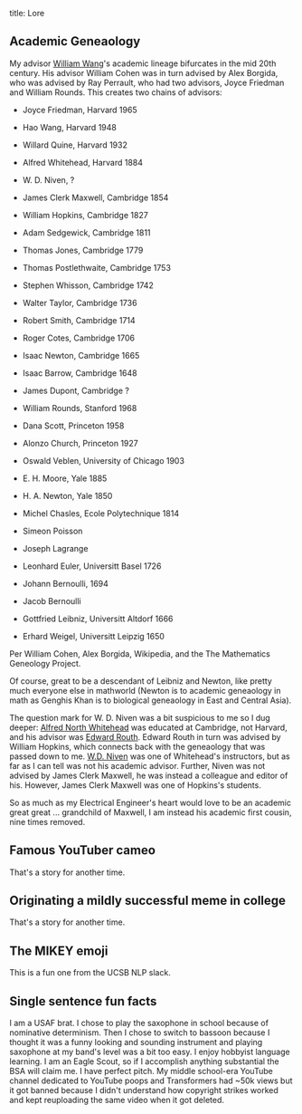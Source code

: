 title: Lore

## Academic Geneaology

My advisor [William Wang](https://sites.cs.ucsb.edu/~william/misc.html)'s academic lineage bifurcates in the mid 20th century.
His advisor William Cohen was in turn advised by Alex Borgida, who was advised by Ray Perrault, who had two advisors, Joyce Friedman and William Rounds.
This creates two chains of advisors:

- Joyce Friedman, Harvard 1965
- Hao Wang, Harvard 1948
- Willard Quine, Harvard 1932
- Alfred Whitehead, Harvard 1884
- W. D. Niven, ?
- James Clerk Maxwell, Cambridge 1854
- William Hopkins, Cambridge 1827
- Adam Sedgewick, Cambridge 1811
- Thomas Jones, Cambridge 1779
- Thomas Postlethwaite, Cambridge 1753
- Stephen Whisson, Cambridge 1742
- Walter Taylor, Cambridge 1736
- Robert Smith, Cambridge 1714
- Roger Cotes, Cambridge 1706
- Isaac Newton, Cambridge 1665
- Isaac Barrow, Cambridge 1648
- James Dupont, Cambridge ? 

- William Rounds, Stanford 1968
- Dana Scott, Princeton 1958
- Alonzo Church, Princeton 1927
- Oswald Veblen, University of Chicago 1903
- E. H. Moore, Yale 1885
- H. A. Newton, Yale 1850
- Michel Chasles, Ecole Polytechnique 1814
- Simeon Poisson
- Joseph Lagrange
- Leonhard Euler, Universitt Basel 1726
- Johann Bernoulli, 1694
- Jacob Bernoulli
- Gottfried Leibniz, Universitt Altdorf 1666
- Erhard Weigel, Universitt Leipzig 1650 

Per William Cohen, Alex Borgida, Wikipedia, and the The Mathematics Geneology Project.

Of course, great to be a descendant of Leibniz and Newton, like pretty much everyone else in mathworld (Newton is to academic geneaology in math as Genghis Khan is to biological geneaology in East and Central Asia).

The question mark for W. D. Niven was a bit suspicious to me so I dug deeper:
[Alfred North Whitehead](https://en.wikipedia.org/wiki/Alfred_North_Whitehead) was educated at Cambridge, not Harvard, and his advisor was [Edward Routh](https://en.wikipedia.org/wiki/Edward_Routh). 
Edward Routh in turn was advised by William Hopkins, which connects back with the geneaology that was passed down to me.
[W.D. Niven](https://en.wikipedia.org/wiki/William_Davidson_Niven) was one of Whitehead's instructors, but as far as I can tell was not his academic advisor.
Further, Niven was not advised by James Clerk Maxwell, he was instead a colleague and editor of his.
However, James Clerk Maxwell was one of Hopkins's students.

So as much as my Electrical Engineer's heart would love to be an academic great great ... grandchild of Maxwell, I am instead his academic first cousin, nine times removed.

## Famous YouTuber cameo

That's a story for another time.

## Originating a mildly successful meme in college

That's a story for another time.

## The MIKEY emoji

This is a fun one from the UCSB NLP slack.

## Single sentence fun facts

I am a USAF brat.
I chose to play the saxophone in school because of nominative determinism. Then I chose to switch to bassoon because I thought it was a funny looking and sounding instrument and playing saxophone at my band's level was a bit too easy.
I enjoy hobbyist language learning.
I am an Eagle Scout, so if I accomplish anything substantial the BSA will claim me.
I have perfect pitch.
My middle school-era YouTube channel dedicated to YouTube poops and Transformers had ~50k views but it got banned because I didn't understand how copyright strikes worked and kept reuploading the same video when it got deleted.
